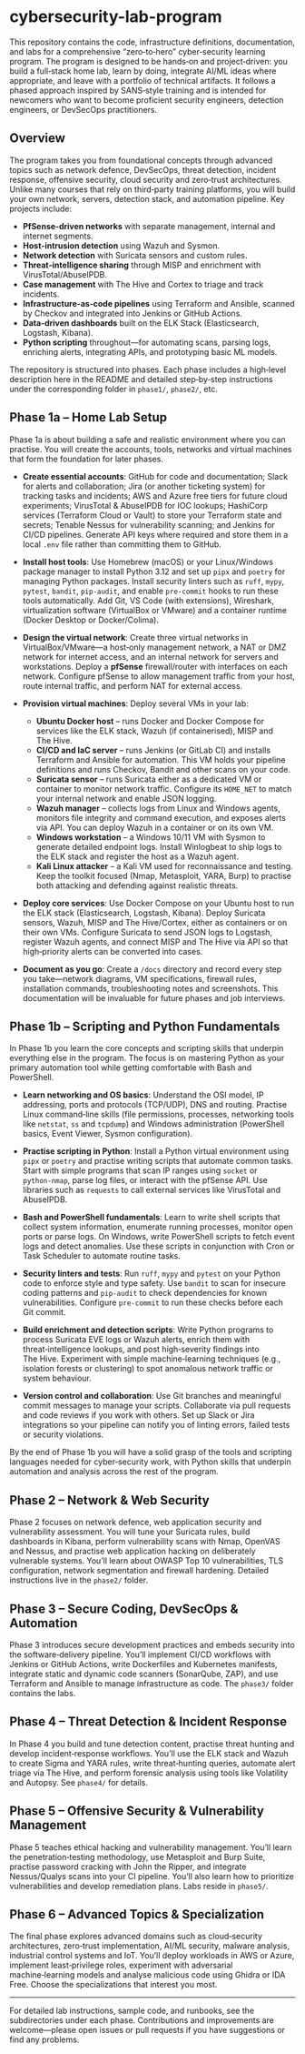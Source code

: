# cybersecurity-lab-program

This repository contains the code, infrastructure definitions, documentation, and labs for a comprehensive “zero‑to‑hero” cyber‑security learning program.  The program is designed to be hands‑on and project‑driven: you build a full‑stack home lab, learn by doing, integrate AI/ML ideas where appropriate, and leave with a portfolio of technical artifacts.  It follows a phased approach inspired by SANS‑style training and is intended for newcomers who want to become proficient security engineers, detection engineers, or DevSecOps practitioners.

## Overview

The program takes you from foundational concepts through advanced topics such as network defence, DevSecOps, threat detection, incident response, offensive security, cloud security and zero‑trust architectures.  Unlike many courses that rely on third‑party training platforms, you will build your own network, servers, detection stack, and automation pipeline.  Key projects include:

- **PfSense‑driven networks** with separate management, internal and internet segments.
- **Host‑intrusion detection** using Wazuh and Sysmon.
- **Network detection** with Suricata sensors and custom rules.
- **Threat‑intelligence sharing** through MISP and enrichment with VirusTotal/AbuseIPDB.
- **Case management** with The Hive and Cortex to triage and track incidents.
- **Infrastructure‑as‑code pipelines** using Terraform and Ansible, scanned by Checkov and integrated into Jenkins or GitHub Actions.
- **Data‑driven dashboards** built on the ELK Stack (Elasticsearch, Logstash, Kibana).
- **Python scripting** throughout—for automating scans, parsing logs, enriching alerts, integrating APIs, and prototyping basic ML models.

The repository is structured into phases.  Each phase includes a high‑level description here in the README and detailed step‑by‑step instructions under the corresponding folder in `phase1/`, `phase2/`, etc.

## Phase 1a – Home Lab Setup

Phase 1a is about building a safe and realistic environment where you can practise.  You will create the accounts, tools, networks and virtual machines that form the foundation for later phases.

- **Create essential accounts**: GitHub for code and documentation; Slack for alerts and collaboration; Jira (or another ticketing system) for tracking tasks and incidents; AWS and Azure free tiers for future cloud experiments; VirusTotal & AbuseIPDB for IOC lookups; HashiCorp services (Terraform Cloud or Vault) to store your Terraform state and secrets; Tenable Nessus for vulnerability scanning; and Jenkins for CI/CD pipelines.  Generate API keys where required and store them in a local `.env` file rather than committing them to GitHub.

- **Install host tools**: Use Homebrew (macOS) or your Linux/Windows package manager to install Python 3.12 and set up `pipx` and `poetry` for managing Python packages.  Install security linters such as `ruff`, `mypy`, `pytest`, `bandit`, `pip‑audit`, and enable `pre‑commit` hooks to run these tools automatically.  Add Git, VS Code (with extensions), Wireshark, virtualization software (VirtualBox or VMware) and a container runtime (Docker Desktop or Docker/Colima).

- **Design the virtual network**: Create three virtual networks in VirtualBox/VMware—a host‑only management network, a NAT or DMZ network for internet access, and an internal network for servers and workstations.  Deploy a **pfSense** firewall/router with interfaces on each network.  Configure pfSense to allow management traffic from your host, route internal traffic, and perform NAT for external access.

- **Provision virtual machines**: Deploy several VMs in your lab:
  - **Ubuntu Docker host** – runs Docker and Docker Compose for services like the ELK stack, Wazuh (if containerised), MISP and The Hive.
  - **CI/CD and IaC server** – runs Jenkins (or GitLab CI) and installs Terraform and Ansible for automation.  This VM holds your pipeline definitions and runs Checkov, Bandit and other scans on your code.
  - **Suricata sensor** – runs Suricata either as a dedicated VM or container to monitor network traffic.  Configure its `HOME_NET` to match your internal network and enable JSON logging.
  - **Wazuh manager** – collects logs from Linux and Windows agents, monitors file integrity and command execution, and exposes alerts via API.  You can deploy Wazuh in a container or on its own VM.
  - **Windows workstation** – a Windows 10/11 VM with Sysmon to generate detailed endpoint logs.  Install Winlogbeat to ship logs to the ELK stack and register the host as a Wazuh agent.
  - **Kali Linux attacker** – a Kali VM used for reconnaissance and testing.  Keep the toolkit focused (Nmap, Metasploit, YARA, Burp) to practise both attacking and defending against realistic threats.

- **Deploy core services**: Use Docker Compose on your Ubuntu host to run the ELK stack (Elasticsearch, Logstash, Kibana).  Deploy Suricata sensors, Wazuh, MISP and The Hive/Cortex, either as containers or on their own VMs.  Configure Suricata to send JSON logs to Logstash, register Wazuh agents, and connect MISP and The Hive via API so that high‑priority alerts can be converted into cases.

- **Document as you go**: Create a `/docs` directory and record every step you take—network diagrams, VM specifications, firewall rules, installation commands, troubleshooting notes and screenshots.  This documentation will be invaluable for future phases and job interviews.

## Phase 1b – Scripting and Python Fundamentals

In Phase 1b you learn the core concepts and scripting skills that underpin everything else in the program.  The focus is on mastering Python as your primary automation tool while getting comfortable with Bash and PowerShell.

- **Learn networking and OS basics**: Understand the OSI model, IP addressing, ports and protocols (TCP/UDP), DNS and routing.  Practise Linux command‑line skills (file permissions, processes, networking tools like `netstat`, `ss` and `tcpdump`) and Windows administration (PowerShell basics, Event Viewer, Sysmon configuration).

- **Practise scripting in Python**: Install a Python virtual environment using `pipx` or `poetry` and practise writing scripts that automate common tasks.  Start with simple programs that scan IP ranges using `socket` or `python‑nmap`, parse log files, or interact with the pfSense API.  Use libraries such as `requests` to call external services like VirusTotal and AbuseIPDB.

- **Bash and PowerShell fundamentals**: Learn to write shell scripts that collect system information, enumerate running processes, monitor open ports or parse logs.  On Windows, write PowerShell scripts to fetch event logs and detect anomalies.  Use these scripts in conjunction with Cron or Task Scheduler to automate routine tasks.

- **Security linters and tests**: Run `ruff`, `mypy` and `pytest` on your Python code to enforce style and type safety.  Use `bandit` to scan for insecure coding patterns and `pip‑audit` to check dependencies for known vulnerabilities.  Configure `pre‑commit` to run these checks before each Git commit.

- **Build enrichment and detection scripts**: Write Python programs to process Suricata EVE logs or Wazuh alerts, enrich them with threat‑intelligence lookups, and post high‑severity findings into The Hive.  Experiment with simple machine‑learning techniques (e.g., isolation forests or clustering) to spot anomalous network traffic or system behaviour.

- **Version control and collaboration**: Use Git branches and meaningful commit messages to manage your scripts.  Collaborate via pull requests and code reviews if you work with others.  Set up Slack or Jira integrations so your pipeline can notify you of linting errors, failed tests or security violations.

By the end of Phase 1b you will have a solid grasp of the tools and scripting languages needed for cyber‑security work, with Python skills that underpin automation and analysis across the rest of the program.

## Phase 2 – Network & Web Security

Phase 2 focuses on network defence, web application security and vulnerability assessment.  You will tune your Suricata rules, build dashboards in Kibana, perform vulnerability scans with Nmap, OpenVAS and Nessus, and practise web application hacking on deliberately vulnerable systems.  You’ll learn about OWASP Top 10 vulnerabilities, TLS configuration, network segmentation and firewall hardening.  Detailed instructions live in the `phase2/` folder.

## Phase 3 – Secure Coding, DevSecOps & Automation

Phase 3 introduces secure development practices and embeds security into the software‑delivery pipeline.  You’ll implement CI/CD workflows with Jenkins or GitHub Actions, write Dockerfiles and Kubernetes manifests, integrate static and dynamic code scanners (SonarQube, ZAP), and use Terraform and Ansible to manage infrastructure as code.  The `phase3/` folder contains the labs.

## Phase 4 – Threat Detection & Incident Response

In Phase 4 you build and tune detection content, practise threat hunting and develop incident‑response workflows.  You’ll use the ELK stack and Wazuh to create Sigma and YARA rules, write threat‑hunting queries, automate alert triage via The Hive, and perform forensic analysis using tools like Volatility and Autopsy.  See `phase4/` for details.

## Phase 5 – Offensive Security & Vulnerability Management

Phase 5 teaches ethical hacking and vulnerability management.  You’ll learn the penetration‑testing methodology, use Metasploit and Burp Suite, practise password cracking with John the Ripper, and integrate Nessus/Qualys scans into your CI pipeline.  You’ll also learn how to prioritize vulnerabilities and develop remediation plans.  Labs reside in `phase5/`.

## Phase 6 – Advanced Topics & Specialization

The final phase explores advanced domains such as cloud‑security architectures, zero‑trust implementation, AI/ML security, malware analysis, industrial control systems and IoT.  You’ll deploy workloads in AWS or Azure, implement least‑privilege roles, experiment with adversarial machine‑learning models and analyse malicious code using Ghidra or IDA Free.  Choose the specializations that interest you most.

---

For detailed lab instructions, sample code, and runbooks, see the subdirectories under each phase.  Contributions and improvements are welcome—please open issues or pull requests if you have suggestions or find any problems.
